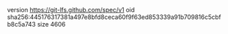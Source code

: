 version https://git-lfs.github.com/spec/v1
oid sha256:445176317381a497e8bfd8ceca60f9f63ed853339a91b709816c5cbfb8c5a743
size 4606
